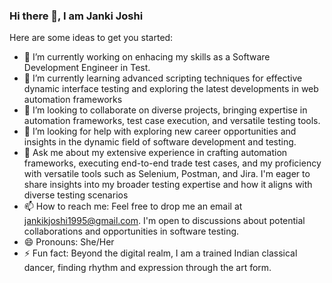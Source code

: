 ### Hi there 👋, I am Janki Joshi


Here are some ideas to get you started:

- 🔭 I’m currently working on enhacing my skills as a Software Development Engineer in Test.
- 🌱 I’m currently learning advanced scripting techniques for effective dynamic interface testing and exploring the latest developments in web automation frameworks
- 👯 I’m looking to collaborate on diverse projects, bringing expertise in automation frameworks, test case execution, and versatile testing tools.
- 🤔 I’m looking for help with exploring new career opportunities and insights in the dynamic field of software development and testing. 
- 💬 Ask me about my extensive experience in crafting automation frameworks, executing end-to-end trade test cases, and my proficiency with versatile tools such as Selenium, Postman, and Jira. I'm eager to share insights into my broader testing expertise and how it aligns with diverse testing scenarios
- 📫 How to reach me: Feel free to drop me an email at jankikjoshi1995@gmail.com. I'm open to discussions about potential collaborations and opportunities in software testing.
- 😄 Pronouns: She/Her
- ⚡ Fun fact: Beyond the digital realm, I am a trained Indian classical dancer, finding rhythm and expression through the art form.

